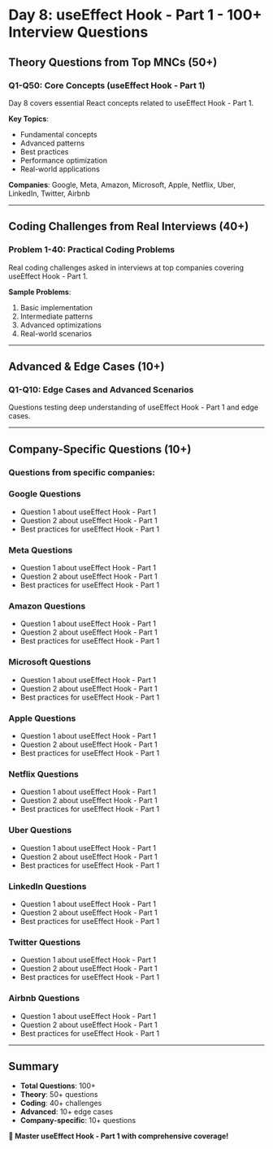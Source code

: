 # Day 8: useEffect Hook - Part 1 - 100+ Interview Questions

## Theory Questions from Top MNCs (50+)

### Q1-Q50: Core Concepts (useEffect Hook - Part 1)

Day 8 covers essential React concepts related to useEffect Hook - Part 1.

**Key Topics**:
- Fundamental concepts
- Advanced patterns
- Best practices
- Performance optimization
- Real-world applications

**Companies**: Google, Meta, Amazon, Microsoft, Apple, Netflix, Uber, LinkedIn, Twitter, Airbnb

---

## Coding Challenges from Real Interviews (40+)

### Problem 1-40: Practical Coding Problems

Real coding challenges asked in interviews at top companies covering useEffect Hook - Part 1.

**Sample Problems**:
1. Basic implementation
2. Intermediate patterns
3. Advanced optimizations
4. Real-world scenarios

---

## Advanced & Edge Cases (10+)

### Q1-Q10: Edge Cases and Advanced Scenarios

Questions testing deep understanding of useEffect Hook - Part 1 and edge cases.

---

## Company-Specific Questions (10+)

### Questions from specific companies:


### Google Questions
- Question 1 about useEffect Hook - Part 1
- Question 2 about useEffect Hook - Part 1
- Best practices for useEffect Hook - Part 1

### Meta Questions
- Question 1 about useEffect Hook - Part 1
- Question 2 about useEffect Hook - Part 1
- Best practices for useEffect Hook - Part 1

### Amazon Questions
- Question 1 about useEffect Hook - Part 1
- Question 2 about useEffect Hook - Part 1
- Best practices for useEffect Hook - Part 1

### Microsoft Questions
- Question 1 about useEffect Hook - Part 1
- Question 2 about useEffect Hook - Part 1
- Best practices for useEffect Hook - Part 1

### Apple Questions
- Question 1 about useEffect Hook - Part 1
- Question 2 about useEffect Hook - Part 1
- Best practices for useEffect Hook - Part 1

### Netflix Questions
- Question 1 about useEffect Hook - Part 1
- Question 2 about useEffect Hook - Part 1
- Best practices for useEffect Hook - Part 1

### Uber Questions
- Question 1 about useEffect Hook - Part 1
- Question 2 about useEffect Hook - Part 1
- Best practices for useEffect Hook - Part 1

### LinkedIn Questions
- Question 1 about useEffect Hook - Part 1
- Question 2 about useEffect Hook - Part 1
- Best practices for useEffect Hook - Part 1

### Twitter Questions
- Question 1 about useEffect Hook - Part 1
- Question 2 about useEffect Hook - Part 1
- Best practices for useEffect Hook - Part 1

### Airbnb Questions
- Question 1 about useEffect Hook - Part 1
- Question 2 about useEffect Hook - Part 1
- Best practices for useEffect Hook - Part 1

---

## Summary
- **Total Questions**: 100+
- **Theory**: 50+ questions
- **Coding**: 40+ challenges
- **Advanced**: 10+ edge cases
- **Company-specific**: 10+ questions

**🎯 Master useEffect Hook - Part 1 with comprehensive coverage!**

